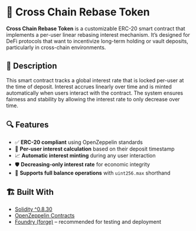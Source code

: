 # 🚀 Cross Chain Rebase Token

**Cross Chain Rebase Token** is a customizable ERC-20 smart contract that implements a per-user linear rebasing interest mechanism. It’s designed for DeFi protocols that want to incentivize long-term holding or vault deposits, particularly in cross-chain environments.

## 📜 Description

This smart contract tracks a global interest rate that is locked per-user at the time of deposit. Interest accrues linearly over time and is minted automatically when users interact with the contract. The system ensures fairness and stability by allowing the interest rate to only decrease over time.

## 🔍 Features

- ✅ **ERC-20 compliant** using OpenZeppelin standards  
- 🧮 **Per-user interest calculation** based on their deposit timestamp  
- 📈 **Automatic interest minting** during any user interaction  
- 🛡️ **Decreasing-only interest rate** for economic integrity  
- 🔁 **Supports full balance operations** with `uint256.max` shorthand

## 🏗️ Built With

- [Solidity ^0.8.30](https://docs.soliditylang.org/)
- [OpenZeppelin Contracts](https://github.com/OpenZeppelin/openzeppelin-contracts)
- [Foundry (forge)](https://book.getfoundry.sh/) – recommended for testing and deployment
